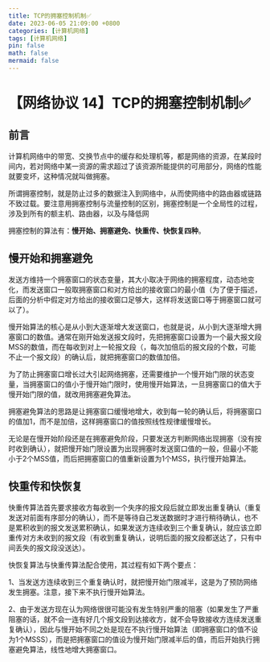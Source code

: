 ```yaml
---
title: TCP的拥塞控制机制✅
date: 2023-06-05 21:09:00 +0800
categories: [计算机网络]
tags: [计算机网络]
pin: false
math: false
mermaid: false
---
```


# 【网络协议 14】TCP的拥塞控制机制✅

## **前言**

计算机网络中的带宽、交换节点中的缓存和处理机等，都是网络的资源，在某段时间内，若对网络中某一资源的需求超过了该资源所能提供的可用部分，网络的性能就要变坏，这种情况就叫做拥塞。

所谓拥塞控制，就是防止过多的数据注入到网络中，从而使网络中的路由器或链路不致过载。要注意用拥塞控制与流量控制的区别，拥塞控制是一个全局性的过程，涉及到所有的额主机、路由器，以及与降低网

拥塞控制的算法有：**慢开始、拥塞避免、快重传、快恢复四种**。

## **慢开始和拥塞避免**

发送方维持一个拥塞窗口的状态变量，其大小取决于网络的拥塞程度，动态地变化，而发送窗口一般取拥塞窗口和对方给出的接收窗口的最小值（为了便于描述，后面的分析中假定对方给出的接收窗口足够大，这样将发送窗口等于拥塞窗口就可以了）。

慢开始算法的核心是从小到大逐渐增大发送窗口，也就是说，从小到大逐渐增大拥塞窗口的数值。通常在刚开始发送报文段时，先把拥塞窗口设置为一个最大报文段MSS的数值，而在每收到对上一轮报文段（，每次加倍后的报文段的个数，可能不止一个报文段）的确认后，就把拥塞窗口的数值加倍。

为了防止拥塞窗口增长过大引起网络拥塞，还需要维护一个慢开始门限的状态变量，当拥塞窗口的值小于慢开始门限时，使用慢开始算法，一旦拥塞窗口的值大于慢开始门限的值，就改用拥塞避免算法。

拥塞避免算法的思路是让拥塞窗口缓慢地增大，收到每一轮的确认后，将拥塞窗口的值加1，而不是加倍，这样拥塞窗口的值按照线性规律缓慢增长。

无论是在慢开始阶段还是在拥塞避免阶段，只要发送方判断网络出现拥塞（没有按时收到确认），就把慢开始门限设置为出现拥塞时发送窗口值的一般，但最小不能小于2个MSS值，而后把拥塞窗口的值重新设置为1个MSS，执行慢开始算法。

## **快重传和快恢复**

快重传算法首先要求接收方每收到一个失序的报文段后就立即发出重复确认（重复发送对前面有序部分的确认），而不是等待自己发送数据时才进行稍待确认，也不是累积收到的报文发送累积确认，如果发送方连续收到三个重复确认，就应该立即重传对方未收到的报文段（有收到重复确认，说明后面的报文段都送达了，只有中间丢失的报文段没送达）。

快恢复算法与快重传算法配合使用，其过程有如下两个要点：

1、当发送方连续收到三个重复确认时，就把慢开始门限减半，这是为了预防网络发生拥塞。注意，接下来不执行慢开始算法。

2、由于发送方现在认为网络很很可能没有发生特别严重的阻塞（如果发生了严重阻塞的话，就不会一连有好几个报文段到达接收方，就不会导致接收方连续发送重复确认），因此与慢开始不同之处是现在不执行慢开始算法（即拥塞窗口的值不设为1个MSSS），而是把拥塞窗口的值设为慢开始门限减半后的值，而后开始执行拥塞避免算法，线性地增大拥塞窗口。
